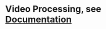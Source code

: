 # Video Processing, see [Documentation](https://github.com/bmar97/Video-Processing/blob/main/videoProcessing.ipynb)
